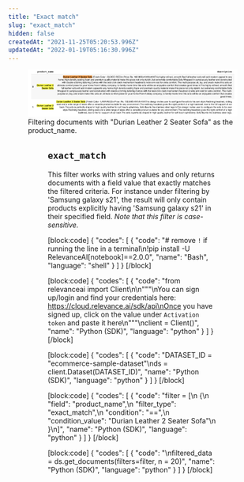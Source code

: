 ```yaml
---
title: "Exact match"
slug: "exact_match"
hidden: false
createdAt: "2021-11-25T05:20:53.996Z"
updatedAt: "2022-01-19T05:16:30.996Z"
---
```

<figure>
<img src="https://github.com/RelevanceAI/RelevanceAI-readme-docs/blob/v2.0.0/docs_template/general-features/_assets/exact-match.png?raw=true" width="2062" alt="Exact match.png" />
<figcaption>Filtering documents with "Durian Leather 2 Seater Sofa" as the product_name.</figcaption>
<figure>

## `exact_match`
This filter works with string values and only returns documents with a field value that exactly matches the filtered criteria. For instance under filtering by 'Samsung galaxy s21', the result will only contain products explicitly having 'Samsung galaxy s21' in their specified field. *Note that this filter is case-sensitive.*

[block:code]
{
  "codes": [
    {
      "code": "# remove `!` if running the line in a terminal\n!pip install -U RelevanceAI[notebook]==2.0.0",
      "name": "Bash",
      "language": "shell"
    }
  ]
}
[/block]

[block:code]
{
  "codes": [
    {
      "code": "from relevanceai import Client\n\n\"\"\"\nYou can sign up/login and find your credentials here: https://cloud.relevance.ai/sdk/api\nOnce you have signed up, click on the value under `Activation token` and paste it here\n\"\"\"\nclient = Client()",
      "name": "Python (SDK)",
      "language": "python"
    }
  ]
}
[/block]

[block:code]
{
  "codes": [
    {
      "code": "DATASET_ID = \"ecommerce-sample-dataset\"\nds = client.Dataset(DATASET_ID)",
      "name": "Python (SDK)",
      "language": "python"
    }
  ]
}
[/block]

[block:code]
{
  "codes": [
    {
      "code": "filter = [\n    {\n        \"field\": \"product_name\",\n        \"filter_type\": \"exact_match\",\n        \"condition\": \"==\",\n        \"condition_value\": \"Durian Leather 2 Seater Sofa\"\n    }\n]",
      "name": "Python (SDK)",
      "language": "python"
    }
  ]
}
[/block]

[block:code]
{
  "codes": [
    {
      "code": "\nfiltered_data = ds.get_documents(filters=filter, n = 20)",
      "name": "Python (SDK)",
      "language": "python"
    }
  ]
}
[/block]



